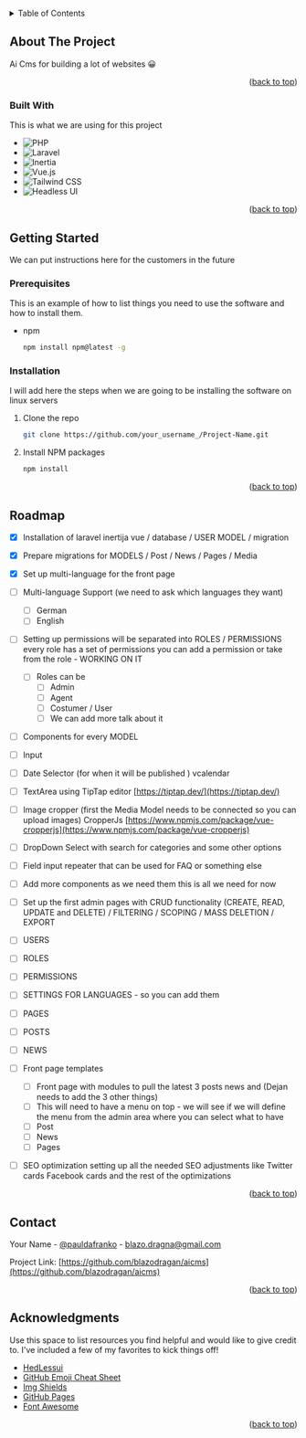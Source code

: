 <a name="readme-top"></a>

<!-- TABLE OF CONTENTS -->
<details>
  <summary>Table of Contents</summary>
  <ol>
    <li>
      <a href="#about-the-project">About The Project</a>
      <ul>
        <li><a href="#built-with">Built With</a></li>
      </ul>
    </li>
    <li>
      <a href="#getting-started">Getting Started</a>
      <ul>
        <li><a href="#prerequisites">Prerequisites</a></li>
        <li><a href="#installation">Installation</a></li>
      </ul>
    </li>
    <li><a href="#roadmap">Roadmap</a></li>
    <li><a href="#contributing">Contributing</a></li>
    <li><a href="#license">License</a></li>
    <li><a href="#contact">Contact</a></li>
    <li><a href="#acknowledgments">Acknowledgments</a></li>
  </ol>
</details>



<!-- ABOUT THE PROJECT -->
## About The Project

Ai Cms for building a lot of websites 😀

<p align="right">(<a href="#readme-top">back to top</a>)</p>



### Built With

This is what we are using for this project

* ![PHP](https://img.shields.io/static/v1?style=for-the-badge&message=PHP&color=777BB4&logo=PHP&logoColor=FFFFFF&label=)
* ![Laravel](https://img.shields.io/static/v1?style=for-the-badge&message=Laravel&color=FF2D20&logo=Laravel&logoColor=FFFFFF&label=)
* ![Inertia](https://img.shields.io/static/v1?style=for-the-badge&message=Inertia&color=9553E9&logo=Inertia&logoColor=FFFFFF&label=)
* ![Vue.js](https://img.shields.io/static/v1?style=for-the-badge&message=Vue.js&color=222222&logo=Vue.js&logoColor=4FC08D&label=)
* ![Tailwind CSS](https://img.shields.io/static/v1?style=for-the-badge&message=Tailwind+CSS&color=222222&logo=Tailwind+CSS&logoColor=06B6D4&label=)
* ![Headless UI](https://img.shields.io/static/v1?style=for-the-badge&message=Headless+UI&color=222222&logo=Headless+UI&logoColor=66E3FF&label=)

<p align="right">(<a href="#readme-top">back to top</a>)</p>



<!-- GETTING STARTED -->
## Getting Started

We can put instructions here for the customers in the future

### Prerequisites

This is an example of how to list things you need to use the software and how to install them.
* npm
  ```sh
  npm install npm@latest -g
  ```

### Installation

I will add here the steps when we are going to be installing the software on linux servers
1. Clone the repo
   ```sh
   git clone https://github.com/your_username_/Project-Name.git
   ```
2. Install NPM packages
   ```sh
   npm install
   ```
<p align="right">(<a href="#readme-top">back to top</a>)</p>

<!-- ROADMAP -->
## Roadmap

- [x] Installation of laravel inertija vue / database / USER MODEL / migration
- [x] Prepare migrations for MODELS / Post / News / Pages / Media
- [x] Set up multi-language for the front page
- [ ] Multi-language Support (we need to ask which languages they want)
  - [ ] German
  - [ ] English
- [ ] Setting up permissions will be separated into ROLES / PERMISSIONS every role has a set of permissions you can add a permission or take from the role - WORKING ON IT
  - [ ] Roles can be
      - [ ] Admin
      - [ ] Agent
      - [ ] Costumer / User
      - [ ] We can add more talk about it
- [ ]  Components for every MODEL
  - [ ]  Input
  - [ ]  Date Selector (for when it will be published ) vcalendar
  - [ ]  TextArea using TipTap editor [https://tiptap.dev/](https://tiptap.dev/)
  - [ ]  Image cropper (first the Media Model needs to be connected so you can upload images) CropperJs [https://www.npmjs.com/package/vue-cropperjs](https://www.npmjs.com/package/vue-cropperjs)
  - [ ]  DropDown Select with search for categories and some other options
  - [ ]  Field input repeater that can be used for FAQ or something else 
  - [ ]  Add more components as we need them this is all we need for now
- [ ]  Set up the first admin pages with CRUD functionality (CREATE, READ, UPDATE and DELETE) / FILTERING / SCOPING / MASS DELETION / EXPORT
  - [ ]  USERS
  - [ ]  ROLES
  - [ ]  PERMISSIONS
  - [ ]  SETTINGS FOR LANGUAGES - so you can add them
  - [ ]  PAGES
  - [ ]  POSTS
  - [ ]  NEWS
- [ ]  Front page templates
    - [ ]  Front page with modules to pull the latest 3 posts news and (Dejan needs to add the 3 other things)
      - [ ]  This will need to have a menu on top - we will see if we will define the menu from the admin area where you can select what to have
    - [ ]  Post
    - [ ]  News
    - [ ]  Pages
- [ ]  SEO optimization setting up all the needed SEO adjustments like Twitter cards Facebook cards and the rest of the optimizations 



<p align="right">(<a href="#readme-top">back to top</a>)</p>





<!-- CONTACT -->
## Contact

Your Name - [@pauldafranko]([https://twitter.com/pauldafranko]) - blazo.dragna@gmail.com

Project Link: [https://github.com/blazodragan/aicms](https://github.com/blazodragan/aicms)

<p align="right">(<a href="#readme-top">back to top</a>)</p>



<!-- ACKNOWLEDGMENTS -->
## Acknowledgments

Use this space to list resources you find helpful and would like to give credit to. I've included a few of my favorites to kick things off!

* [HedLessui](https://headlessui.com/vue/disclosure)
* [GitHub Emoji Cheat Sheet](https://www.webpagefx.com/tools/emoji-cheat-sheet)
* [Img Shields](https://shields.io)
* [GitHub Pages](https://pages.github.com)
* [Font Awesome](https://fontawesome.com)

<p align="right">(<a href="#readme-top">back to top</a>)</p>



